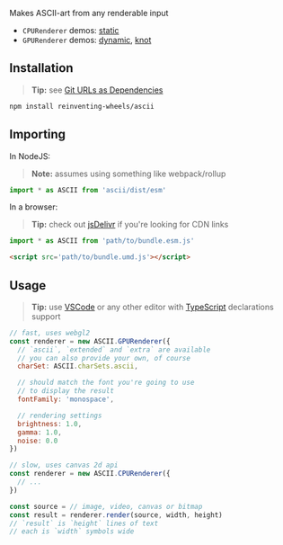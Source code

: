 Makes ASCII-art from any renderable input

- `CPURenderer` demos: [static][demo-static]
- `GPURenderer` demos: [dynamic][demo-dynamic], [knot][demo-knot]

## Installation

> **Tip:** see [Git URLs as Dependencies][git-urls]

```sh
npm install reinventing-wheels/ascii
```

## Importing

In NodeJS:

> **Note:** assumes using something like webpack/rollup

```js
import * as ASCII from 'ascii/dist/esm'
```

In a browser:

> **Tip:** check out [jsDelivr][jsdelivr] if you're looking for CDN links

```js
import * as ASCII from 'path/to/bundle.esm.js'
```

```html
<script src='path/to/bundle.umd.js'></script>
```

## Usage

> **Tip:** use [VSCode][vsc] or any other editor with [TypeScript][ts] declarations support

```js
// fast, uses webgl2
const renderer = new ASCII.GPURenderer({
  // `ascii`, `extended` and `extra` are available
  // you can also provide your own, of course
  charSet: ASCII.charSets.ascii,

  // should match the font you're going to use
  // to display the result
  fontFamily: 'monospace',

  // rendering settings
  brightness: 1.0,
  gamma: 1.0,
  noise: 0.0
})

// slow, uses canvas 2d api
const renderer = new ASCII.CPURenderer({
  // ...
})

const source = // image, video, canvas or bitmap
const result = renderer.render(source, width, height)
// `result` is `height` lines of text
// each is `width` symbols wide
```

[ts]: //www.typescriptlang.org
[vsc]: //code.visualstudio.com
[git-urls]: //docs.npmjs.com/files/package.json#git-urls-as-dependencies
[jsdelivr]: //www.jsdelivr.com/github

[demo-static]: //reinventing-wheels.github.io/ascii/demo/static.html
[demo-dynamic]: //reinventing-wheels.github.io/ascii/demo/dynamic.html
[demo-knot]: //reinventing-wheels.github.io/ascii/demo/knot.html
